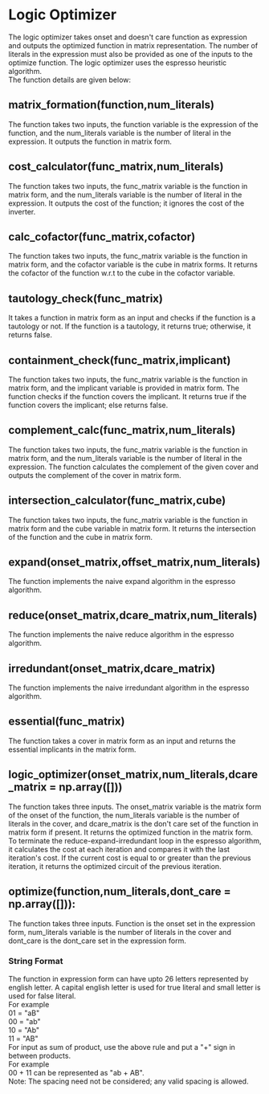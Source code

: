 # Logic Optimizer
The logic optimizer takes onset and doesn't care function as expression and outputs the optimized function in matrix representation. The number of literals in the expression must also be provided as one of the inputs to the optimize function. The logic optimizer uses the espresso heuristic algorithm. <br>
The function details are given below:<br>
## matrix_formation(function,num_literals)
The function takes two inputs, the function variable is the expression of the function, and the num_literals variable is the number of literal in the expression. It outputs the function in matrix form.
## cost_calculator(func_matrix,num_literals)
The function takes two inputs, the func_matrix variable is the function in matrix form, and the num_literals variable is the number of literal in the expression. It outputs the cost of the function; it ignores the cost of the inverter.
## calc_cofactor(func_matrix,cofactor)
The function takes two inputs, the func_matrix variable is the function in matrix form, and the cofactor variable is the cube in matrix forms. It returns the cofactor of the function w.r.t to the cube in the cofactor variable.
## tautology_check(func_matrix)
It takes a function in matrix form as an input and checks if the function is a tautology or not. If the function is a tautology, it returns true; otherwise, it returns false.
## containment_check(func_matrix,implicant)
The function takes two inputs, the func_matrix variable is the function in matrix form, and the implicant variable is provided in matrix form. The function checks if the function covers the implicant. It returns true if the function covers the implicant; else returns false.
## complement_calc(func_matrix,num_literals)
The function takes two inputs, the func_matrix variable is the function in matrix form, and the num_literals variable is the number of literal in the expression. The function calculates the complement of the given cover and outputs the complement of the cover in matrix form.
## intersection_calculator(func_matrix,cube)
The function takes two inputs, the func_matrix variable is the function in matrix form and the cube variable in matrix form. It returns the intersection of the function and the cube in matrix form.
## expand(onset_matrix,offset_matrix,num_literals)
The function implements the naive expand algorithm in the espresso algorithm.
## reduce(onset_matrix,dcare_matrix,num_literals)
The function implements the naive reduce algorithm in the espresso algorithm.
## irredundant(onset_matrix,dcare_matrix)
The function implements the naive irredundant algorithm in the espresso algorithm.
## essential(func_matrix)
The function takes a cover in matrix form as an input and returns the essential implicants in the matrix form.
## logic_optimizer(onset_matrix,num_literals,dcare_matrix = np.array([]))
The function takes three inputs. The onset_matrix variable is the matrix form of the onset of the function, the num_literals variable is the number of literals in the cover, and dcare_matrix is the don't care set of the function in matrix form if present. It returns the optimized function in the matrix form. To terminate the reduce-expand-irredundant loop in the espresso algorithm, it calculates the cost at each iteration and compares it with the last iteration's cost. If the current cost is equal to or greater than the previous iteration, it returns the optimized circuit of the previous iteration.
## optimize(function,num_literals,dont_care = np.array([])):
The function takes three inputs. Function is the onset set in the expression form, num_literals variable is the number of literals in the cover and dont_care is the dont_care set in the expression form. 
### String Format
The function in expression form can have upto 26 letters represented by english letter. A capital english letter is used for true literal and small letter is used for false literal.<br> For example <br>
01 = "aB"<br>
00 = "ab"<br>
10 = "Ab"<br>
11 = "AB"<br>
For input as sum of product, use the above rule and put a "+" sign in between products. <br>
For example <br>
00 + 11 can be represented as "ab + AB".<br>
Note: The spacing need not be considered; any valid spacing is allowed.<br>